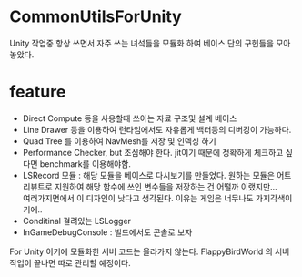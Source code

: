 # CommonUtilsForUnity

Unity 작업중 항상 쓰면서 자주 쓰는 녀석들을 모듈화 하여 베이스 단의 구현들을 모아놓았다.


# feature  
- Direct Compute 등을 사용할때 쓰이는 자료 구조및 설계 베이스
- Line Drawer 등을 이용하여 런타임에서도 자유롭게 백터등의 디버깅이 가능하다. 
- Quad Tree 를 이용하여 NavMesh를 저장 및 인덱싱 하기
- Performance Checker, but 조심해야 한다. jit이기 때문에 정확하게 체크하고 싶다면 benchmark를 이용해야함.
- LSRecord 모듈 : 해당 모듈을 베이스로 다시보기를 만들었다. 원하는 모듈은 어트리뷰트로 지원하여 해당 함수에 쓰인 변수들을 저장하는 건 어떨까 이랬지만...  
여러가지면에서 이 디자인이 낫다고 생각된다. 이유는 게임은 너무나도 가지각색이기에..  
- Conditinal 걸려있는 LSLogger
- InGameDebugConsole : 빌드에서도 콘솔로 보자

  
For Unity 이기에 모듈화한 서버 코드는 올라가지 않는다. 
FlappyBirdWorld 의 서버작업이 끝나면 따로 관리할 예정이다.  

